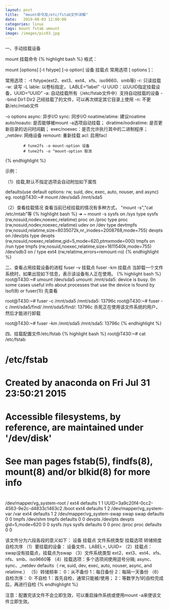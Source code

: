 ```yaml
---
layout: post
title:  "mount命令及/etc/fstab文件详解"
date:   2019-08-03 12:00:00
categories: linux
tags: mount fstab umount
image: /images/pic03.jpg
---
```


一、手动挂载设备

mount 挂载命令
{% highlight bash %}
格式：

mount [options] [-t fstype] [-o option] 设备 挂载点
常用选项 [ options ]：

常用选项：
     -t fstype(ext2、ext3、ext4、xfs、iso9660、smb等)
     -r: 只读挂载
     -w: 读写
     -L lable: 以卷标指定， LABLE=“label”
     -U UUID：以UUID指定挂载设备，UUID=“UUID”
     -a: 自动挂载所有（/etc/fstab文件中）支持自动挂载的设备
     --bind Dir1 Dir2 己经挂载了的文件，可以再次绑定其它目录上使用
     -n: 不更新/etc/mtab文件
     
-o options
        async: 异步I/O
        sync: 同步I/O
        noatime/atime: 建议noatime
        auto/noauto: 是否能够被mount -a选项自动挂载；
        diratime/nodiratime: 是否更新目录的访问时间戳；
        exec/noexec：是否允许执行其中的二进制程序；
        _netdev: 网络设备
        remount: 重新挂载
        acl: 启用facl

            # tune2fs -o mount-option 设备
            # tune2fs -o ^mount-option 取消
{% endhighlight %}

示例：

（1）挂载,默认不指定选项会自动附加如下属性

defaults(use default options: rw, suid, dev, exec, auto, nouser, and async)
eg.
root@T430:~#  mount /dev/sda5 /mnt/sda5

（2）查看挂载情况 
查看当前已经挂载的情况有多种方式， "mount -s","cat /etc/mtab"等
{% highlight bash %}
➜  ~ mount -s
sysfs on /sys type sysfs (rw,nosuid,nodev,noexec,relatime)
proc on /proc type proc (rw,nosuid,nodev,noexec,relatime)
udev on /dev type devtmpfs (rw,nosuid,relatime,size=8035072k,nr_inodes=2008768,mode=755)
devpts on /dev/pts type devpts (rw,nosuid,noexec,relatime,gid=5,mode=620,ptmxmode=000)
tmpfs on /run type tmpfs (rw,nosuid,noexec,relatime,size=1611540k,mode=755)
/dev/sdb3 on / type ext4 (rw,relatime,errors=remount-ro)
{% endhighlight %}



二、查看占用挂载设备的进程
     fuser -v  挂载点
     fuser -km 挂载点
当卸载一个文件系统时，如果出现如下信息，表示该设备有人正在使用。
{% highlight bash %}
root@T430:~#  umount /dev/sda5
umount: /mnt/sda5: device is busy.
        (In some cases useful info about processes that use
         the device is found by lsof(8) or fuser(1))
先查看

root@T430:~#  fuser -c /mnt/sda5
/mnt/sda5:           13796c
root@T430:~#  fuser -c /mnt/sda5/find/
/mnt/sda5/find/:     13796c
杀死正在使用该文件系统的用户，然后才能进行卸载

root@T430:~#  fuser -km /mnt/sda5
/mnt/sda5:           13796c
{% endhighlight %}

四、挂载配置文件/etc/fstab
{% highlight bash %}
root@T430:~#  cat /etc/fstab
#
# /etc/fstab
# Created by anaconda on Fri Jul 31 23:50:21 2015
#
# Accessible filesystems, by reference, are maintained under '/dev/disk'
# See man pages fstab(5), findfs(8), mount(8) and/or blkid(8) for more info
#
/dev/mapper/vg_system-root /                       ext4    defaults        1 1
UUID=3a9c20f4-0cc2-4563-9e2c-d4833c1463c2 /boot                   ext4    defaults        1 2
/dev/mapper/vg_system-var /var                    ext4    defaults        1 2
/dev/mapper/vg_system-swap swap                    swap    defaults        0 0
tmpfs                   /dev/shm                tmpfs   defaults        0 0
devpts                  /dev/pts                devpts  gid=5,mode=620  0 0
sysfs                   /sys                    sysfs   defaults        0 0
proc                    /proc                   proc    defaults        0 0

该文件分为六段各段的意义如下：
 设备     挂载点   文件系统类型  挂载选项   转储频度   自检次序
（1）要挂载的设备：
        设备文件、LABEL=, UUID=
（2）挂载点：
        swap没有挂载点，挂载点为swap
（3）文件系统类型
        ext2、ext3、ext4、xfs、nfs、smb、iso9660等
（4）挂载选项：多个选项间使用逗号分隔;
        async、sync、_netdev
        defaults（ rw,  suid, dev, exec, auto, nouser, async, and relatime.）
（5）转储频率：
         0：从不备份
         1：每日备份
         2：每隔一天备份
（6）自检次序：
         0: 不自检
         1：首先自检，通常只能被/使用；
         2：等数字为1的自检完成后，再进行自检
{% endhighlight %}

注意：配置完该文件不会立即生效，可以重启操作系统或使用mount -a来使该文件立即生效。